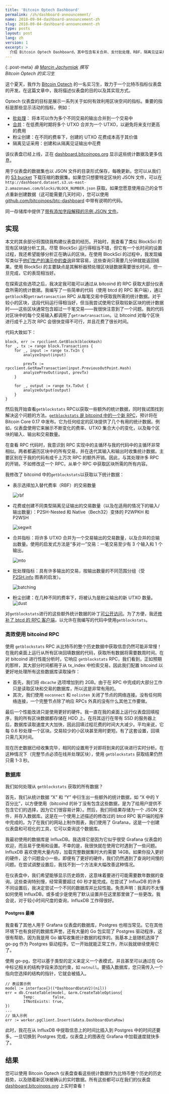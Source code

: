 ```yaml
---
title: 'Bitcoin Optech Dashboard'
permalink: /zh/dashboard-announcement/
name: 2018-09-04-dashboard-announcement-zh
slug: 2018-09-04-dashboard-announcement-zh
type: posts
layout: post
lang: zh
version: 1
excerpt: >
  介绍 Bitcoin Optech Dashboard，其中包含有关合并、支付批处理、RBF，隔离见证采用等实时更新的统计数据。
---
```


{:.post-meta}
*由 [Marcin Jachymiak](https://github.com/marcinja) 撰写<br>Bitcoin Optech 的实习生*

这个夏天，我作为 [Bitcoin Optech](/) 的一名实习生，致力于一个比特币指标仪表盘的开发。在这篇文章中，我将描述仪表盘的目的以及其实现方式。

Optech 仪表盘的目标是展示一系列关于如何有效利用区块空间的指标。重要的指标是那些显示活动的指标，例如：
 - **<!--batching-->**[批处理](https://en.bitcoin.it/wiki/Techniques_to_reduce_transaction_fees#Payment_batching)： 将本可以作为多个不同交易的输出合并到一个交易中
 - **<!--consolidations-->**[合并](https://en.bitcoin.it/wiki/Techniques_to_reduce_transaction_fees#Consolidation)：在低费用时期将多个 UTXO 合并为一个 UTXO，以避免将来支付更高的费用
 - 粉尘创建：在不同的费率下，创建的 UTXO 花费成本高于其价值
 - 隔离见证采用：创建和从隔离见证输出中花费

该仪表盘已经上线，正在 [dashboard.bitcoinops.org](https://dashboard.bitcoinops.org) 显示这些统计数据及更多信息。

用于仪表盘的数据集也以 JSON 文件的目录形式保存，每晚更新。您可以从我们的 [S3 bucket](http://dashboard.dataset.s3.us-east-2.amazonaws.com/backups/bitcoinops-dataset.tar.gz) 下载压缩的数据集。如果您只想要特定区块的 JSON 文件，可以在 `http://dashboard.dataset.s3.us-east-2.amazonaws.com/blocks/BLOCK_NUMBER.json` 获取。如果您愿意使用自己的全节点重新创建数据（这可能需要几天时间），您可以使用 [github.com/bitcoinops/btc-dashboard](https://github.com/bitcoinops/btc-dashboard) 中带有说明的代码。

同一存储库中提供了[带有添加字段解释的示例 JSON 文件](https://github.com/bitcoinops/btc-dashboard/blob/master/STATS_TRACKED.md)。

## 实现
本文的其余部分将围绕我构建仪表盘的经历。开始时，我查看了类似 BlockSci 的现有区块链分析工具。尽管 BlockSci 运行得相当不错，但它有一个长时间的设置过程，我还希望能够分析正在确认的区块。在使用 BlockSci 的过程中，我发现编写类似于[他们生产的演示中的查询](https://citp.github.io/BlockSci/demo.html)非常容易，这些查询只需要几分钟就能返回结果。使用 BlockSci 的主要缺点是其解析器预处理区块链数据需要很长时间，但一旦完成，它的表现相当好。

在探索这些选项之后，我决定我可能可以通过从 bitcoind 的 RPC 获取大部分仪表盘所需的统计数据。我编写了一些简单的代码（使用 btcd 的 RPC 客户端），通过`getblock`和`getrawtransaction` RPC 从每笔交易中获取我所需的统计数据。对于较小的区块，这段代码运行得相当好，但当我尝试使用它获取较新区块的统计数据时——这些区块通常包含超过一千笔交易——我很快注意到了一个问题。我的代码对区块中的每个交易输入都调用了`getrawtransaction`。让 bitcoind 对每个区块进行成千上万次 RPC 会很快变得不可行，并且花费了很长时间。

代码大致如下：
```
block, err := rpcclient.GetBlock(blockHash)
for _, tx := range block.Transactions {
    for _, input := range tx.TxIn {
        analyzeInput(input)

        prevTx := rpcclient.GetRawTransaction(input.PreviousOutPoint.Hash)
        analyzePrevOut(input, prevTx)
    }

    for _, output := range tx.TxOut {
        analyzeOutput(output)
    }
}
```

然后我开始查看`getblockstats` RPC以获取一些额外的统计数据，同时我试图找到解决这个问题的方法。[`getblockstats` 是 bitcoind 中的一个新 RPC](https://github.com/bitcoin/bitcoin/pull/10757)，预计将在 Bitcoin Core 0.17 中发布。它为任何给定的区块提供了几个有用的统计数据。例如，仪表盘使用它来展示不断变化的费率、UTXO 集合大小的变化，以及每个区块的输入、输出和交易数量。

在查看 RPC 代码时，我意识到 RPC 实现中的主循环与我的代码中的主循环非常相似。两者都遍历区块中的所有交易，并在迭代其输入和输出时收集统计数据。主要区别在于我的代码有成千上万次 RPC 的额外开销。因此，与其处理许多 RPC 的开销，不如修改这一个 RPC，从单个 RPC 中获取区块所需的所有内容。

我修改了 bitcoind 中的`getblockstats`以获取以下统计数据：
- 表示选择加入替代费率（RBF）的交易数量

    ![rbf](/img/posts/dashboard-announcement/rbf-graph.png)

- 花费或创建不同类型隔离见证输出的交易数量（以及在适用的情况下的输入/输出数量）：P2SH-Nested 和 Native（Bech32）变体的 P2WPKH 和 P2WSH

    ![segwit](/img/posts/dashboard-announcement/segwit-example-graph.png)

- 合并指标：将许多 UTXO 合并为一个交易输出的交易数量，以及合并的总输出数量。使用的启发式方法是“多对一”交易：一笔交易至少有 3 个输入和 1 个输出。

    ![mto](/img/posts/dashboard-announcement/mto-consolidations.png)

- 批处理指标：具有许多输出的交易，按输出数量的不同范围分组（受 [P2SH.info](https://p2sh.info/dashboard/db/batching?orgId=1) 图表的启发）。

    ![batching](/img/posts/dashboard-announcement/batching.png)

- 粉尘创建：在几种不同的费率下，将被认为是粉尘输出的新 UTXO 数量。
    ![dust](/img/posts/dashboard-announcement/dust.png)

对`getblockstats`进行的这些额外统计数据的补丁[可公开访问](https:///github.com/bitcoinops/bitcoin/tree/expand-getblockstats)。为了方便，我还[修补了 btcd 的 RPC 客户端](https://github.com/bitcoinops/btcd/tree/dashboard-rpc)，以允许在我编写的代码中使用`getblockstats`。

### 高效使用 bitcoind RPC
使用 `getblockstats` RPC 从比特币的整个历史数据中获取信息仍然可能非常慢！在我的桌面上运行从所有区块回填数据的代码，获取所有数据将需要数周时间。在对 bitcoind 进行性能分析时，它响应 `getblockstats` RPC，我们看到，正如预期的那样，其大部分时间都用于从 tx_index 中检索交易，因此我们配置 bitcoind 以更好地处理所有这些数据库读取操作：

- 首先，我们将 `dbcache` 选项增加到约 2GB。由于在 RPC 中完成的大部分工作只是读取区块和交易的数据库，所以这是非常有用的。
- 其次，我们使用 `noconnect` 和 `nolisten` 关闭了节点的网络连接。没有任何网络连接，一个完整节点除了响应 RPCs 外真的没有什么其他工作要做。

最后一个性能改进只是使用更好的硬件。我一直在我的桌面上运行仪表盘回填程序，我的所有区块数据都存储在 HDD 上。在将其运行在带有 SSD 的服务器上后，数据库读取速度大大加快，因此回填过程花费的时间大大减少。平均来说，它每 0.6 秒处理一个区块。交易较少的小区块甚至用时更短。有了这套设置，回填只需几天时间。

现在历史数据已经收集完毕，相同的设置用于对即将到来的区块进行实时分析。在这种情况下（完整节点必须在线并处理区块），使用 `getblockstats` 获取结果仍然只需 1-3 秒。

### 数据库
我们如何处理从 `getblockstats` 获取的所有数据？

首先，我们从统计数据 “X” 和 “Y” 中衍生出一些额外的统计数据，如 “X 中的 Y 百分比”，以方便使用（bitcoind 的补丁没有包含这些数据，是为了给用户提供不包含它们的选择，因为它们很容易计算）。然后，我们将结果存储为一个 JSON 文件，并存入数据库。这是在一个使用上述描述的修改过的 btcd RPC 客户端的程序中完成的。为了在我们的网站上制作图表，我们使用了 Grafana，这是一个创建仪表盘和可视化的工具，它可以查询这个数据库。

我最初使用的数据库是 InfluxDB。我选择它是因为它似乎很受 Grafana 仪表盘的欢迎，而且易于使用和设置。不幸的是，我很快就在使用它时遇到了一些问题。InfluxDB 喜欢使用大量内存，加载完整数据集时大约需要 14GB。如果你投入更好的硬件，这个问题会小一些。即便有了更好的硬件，我们仍然遇到了查询时间慢的问题。在尝试调整设置后，我找不到一个方法来大幅改善这种情况。

在仪表盘中，我们希望能够显示历史趋势，这意味着要进行可能需要数年数据的查询。这些查询特别慢，经常需要超过 60 秒才能完成。在尝试了 InfluxDB 的许多不同设置后，我决定尝试一个不同的数据库并比较性能。免责声明：我真的不太懂如何使用 InfluxDB，或多或少是使用了默认设置并在这里那里做了一些更改。我会说，对于较小时间尺度的查询，InfluxDB 工作得很好。

#### Postgres 最棒
我查看了其他人用于 Grafana 仪表盘的数据库，Postgres 也相当常见。它在其他环境下也有良好的数据库声誉。还有大量的 Go 包实现了 Postgres 驱动程序，这很有帮助，因为我是用 Go 编写收集统计数据的程序的。我基本上是随机选择了 go-pg 作为 Postgres 驱动程序。它一开始就能正常工作，所以我就继续使用它了。

使用 go-pg，您可以基于类型的定义来定义一个表模式，并且甚至可以通过在 Go 中标记相关的结构字段来添加约束，如 `notnull`。要插入数据库，您只需传入一个指向您选择的结构的指针，它就会被插入。

```
// 表设置示例
model := interface{}((*DashboardDataV2)(nil))
err = db.CreateTable(model, &orm.CreateTableOptions{
        Temp:        false,
        IfNotExists: true,
})
...
// 插入示例
err := worker.pgClient.Insert(&data.DashboardDataRow)
```

此时，我花在从 InfluxDB 中提取信息上的时间比插入到 Postgres 中的时间还要多。一旦切换到 Postgres 完成，仪表盘上的图表在 Grafana 中加载速度就快多了。

## 结果
您可以使用 Bitcoin Optech 仪表盘查看这些统计数据作为比特币整个历史的历史趋势，以及随着新区块被确认的实时数据。所有这些都可以在我们的仪表盘 [dashboard.bitcoinops.org](https://dashboard.bitcoinops.org) 上实时查看！
